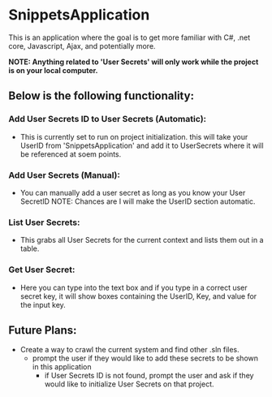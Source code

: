 # SnippetsApplication
This is an application where the goal is to get more familiar with C#, .net core, Javascript, Ajax, and potentially more.

**NOTE: Anything related to 'User Secrets' will only work while the project is on your local computer.**
## Below is the following functionality:

### Add User Secrets ID to User Secrets (Automatic):
- This is currently set to run on project initialization. this will take your UserID from 'SnippetsApplication' and add it to UserSecrets where it will be referenced at soem points.

### Add User Secrets (Manual):
- You can manually add a user secret as long as you know your User SecretID
NOTE: Chances are I will make the UserID section automatic.

### List User Secrets:
- This grabs all User Secrets for the current context and lists them out in a table.

### Get User Secret:
- Here you can type into the text box and if you type in a correct user secret key, it will show boxes containing the UserID, Key, and value for the input key.

## Future  Plans:
- Create a way to crawl the current system and find other .sln files.
  - prompt the user if they would like to add these secrets to be shown in this application
    - if User Secrets ID is not found, prompt the user and ask if they would like to initialize User Secrets on that project.
